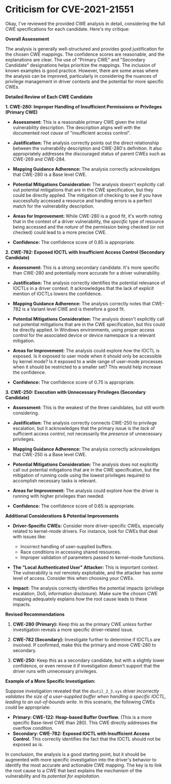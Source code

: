 # Criticism for CVE-2021-21551

Okay, I've reviewed the provided CWE analysis in detail, considering the full CWE specifications for each candidate. Here's my critique:

**Overall Assessment**

The analysis is generally well-structured and provides good justification for the chosen CWE mappings. The confidence scores are reasonable, and the explanations are clear. The use of "Primary CWE" and "Secondary Candidate" designations helps prioritize the mappings.  The inclusion of known examples is good practice. However, there are some areas where the analysis can be improved, particularly in considering the nuances of privilege management in driver contexts and the potential for more specific CWEs.

**Detailed Review of Each CWE Candidate**

**1. CWE-280: Improper Handling of Insufficient Permissions or Privileges (Primary CWE)**

*   **Assessment:**  This is a reasonable primary CWE given the initial vulnerability description. The description aligns well with the documented *root cause* of "insufficient access control".

*   **Justification:**  The analysis correctly points out the direct relationship between the vulnerability description and CWE-280's definition.  It also appropriately addresses the discouraged status of parent CWEs such as CWE-269 and CWE-284.

*   **Mapping Guidance Adherence:** The analysis correctly acknowledges that CWE-280 is a Base level CWE.

*   **Potential Mitigations Consideration:** The analysis doesn't explicitly call out potential mitigations that are in the CWE specification, but they could be directly applied. The mitigation of checking to see if you have successfully accessed a resource and handling errors is a perfect match for the vulnerability description.

*   **Areas for Improvement:** While CWE-280 is a good fit, it's worth noting that in the context of a driver vulnerability, the *specific* type of resource being accessed and the *nature* of the permission being checked (or not checked) could lead to a more precise CWE.

*   **Confidence:** The confidence score of 0.85 is appropriate.

**2. CWE-782: Exposed IOCTL with Insufficient Access Control (Secondary Candidate)**

*   **Assessment:** This is a strong secondary candidate. It's more specific than CWE-280 and potentially more accurate for a driver vulnerability.

*   **Justification:** The analysis correctly identifies the potential relevance of IOCTLs in a driver context.  It acknowledges that the lack of explicit mention of IOCTLs lowers the confidence.

*   **Mapping Guidance Adherence:** The analysis correctly notes that CWE-782 is a Variant level CWE and is therefore a good fit.

*   **Potential Mitigations Consideration:** The analysis doesn't explicitly call out potential mitigations that are in the CWE specification, but this could be directly applied. In Windows environments, using proper access control for the associated device or device namespace is a relevant mitigation.

*   **Areas for Improvement:** The analysis could explore *how* the IOCTL is exposed. Is it exposed to user mode when it should only be accessible by kernel mode? Is it exposed to a wide range of user-mode processes when it should be restricted to a smaller set? This would help increase the confidence.

*   **Confidence:** The confidence score of 0.75 is appropriate.

**3. CWE-250: Execution with Unnecessary Privileges (Secondary Candidate)**

*   **Assessment:** This is the weakest of the three candidates, but still worth considering.

*   **Justification:** The analysis correctly connects CWE-250 to privilege escalation, but it acknowledges that the primary issue is the *lack* of sufficient access control, not necessarily the *presence* of unnecessary privileges.

*   **Mapping Guidance Adherence:** The analysis correctly acknowledges that CWE-250 is a Base level CWE.

*   **Potential Mitigations Consideration:** The analysis does not explicitly call out potential mitigations that are in the CWE specification, but the mitigation of running code using the lowest privileges required to accomplish necessary tasks is relevant.

*   **Areas for Improvement:** The analysis could explore *how* the driver is running with higher privileges than needed.

*   **Confidence:** The confidence score of 0.65 is appropriate.

**Additional Considerations & Potential Improvements**

*   **Driver-Specific CWEs:** Consider more driver-specific CWEs, especially related to kernel-mode drivers. For instance, look for CWEs that deal with issues like:
    *   Incorrect handling of user-supplied buffers.
    *   Race conditions in accessing shared resources.
    *   Improper validation of parameters passed to kernel-mode functions.

*   **The "Local Authenticated User" Attacker:** This is important context. The vulnerability is *not* remotely exploitable, and the attacker has *some* level of access.  Consider this when choosing your CWEs.

*   **Impact:** The analysis correctly identifies the potential impacts (privilege escalation, DoS, information disclosure). Make sure the *chosen* CWE mapping adequately explains *how* the root cause leads to these impacts.

**Revised Recommendations**

1.  **CWE-280 (Primary):** Keep this as the primary CWE *unless* further investigation reveals a more specific driver-related issue.

2.  **CWE-782 (Secondary):**  Investigate further to determine if IOCTLs are involved. If confirmed, make this the primary and move CWE-280 to secondary.

3.  **CWE-250:** Keep this as a secondary candidate, but with a slightly lower confidence, or even remove it if investigation doesn't support that the driver runs with unnecessary privileges.

**Example of a More Specific Investigation:**

Suppose investigation revealed that the `dbutil_2_3.sys` driver *incorrectly validates the size of a user-supplied buffer when handling a specific IOCTL, leading to an out-of-bounds write*. In this scenario, the following CWEs could be appropriate:

*   **Primary: CWE-122: Heap-based Buffer Overflow.**  (This is a more specific Base-level CWE than 280). This CWE directly addresses the overflow condition.
*   **Secondary: CWE-782: Exposed IOCTL with Insufficient Access Control.** This correctly identifies the fact that the IOCTL should not be exposed as is.

In conclusion, the analysis is a good starting point, but it should be augmented with more specific investigation into the driver's behavior to identify the most accurate and actionable CWE mapping. The key is to link the root cause to a CWE that best explains the *mechanism* of the vulnerability and its *potential for exploitation*.